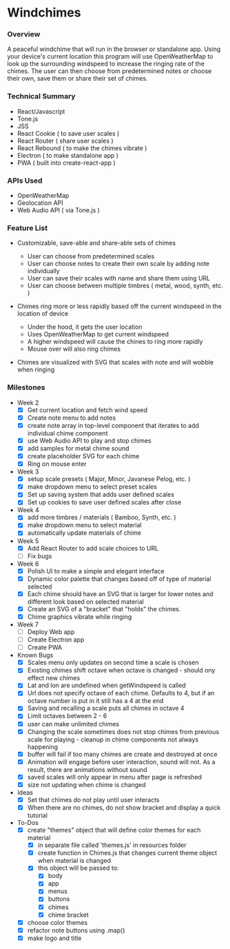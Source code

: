 # Windchimes

### Overview

A peaceful windchime that will run in the browser or standalone app. Using your device's current location this program will use OpenWeatherMap to look up the surrounding windspeed to increase the ringing rate of the chimes. The user can then choose from predetermined notes or choose their own, save them or share their set of chimes.

### Technical Summary

- React/Javascript
- Tone.js
- JSS
- React Cookie ( to save user scales )
- React Router ( share user scales )
- React Rebound ( to make the chimes vibrate )
- Electron ( to make standalone app )
- PWA ( built into create-react-app )

### APIs Used

- OpenWeatherMap
- Geolocation API
- Web Audio API ( via Tone.js )

### Feature List

- Customizable, save-able and share-able sets of chimes
    - User can choose from predetermined scales
    - User can choose notes to create their own scale by adding note individually
    - User can save their scales with name and share them using URL
    - User can choose between multiple timbres ( metal, wood, synth, etc. )

- Chimes ring more or less rapidly based off the current windspeed in the location of device
    - Under the hood, it gets the user location
    - Uses OpenWeatherMap to get current windspeed
    - A higher windspeed will cause the chines to ring more rapidly
    - Mouse over will also ring chimes

- Chimes are visualized with SVG that scales with note and will wobble when ringing

### Milestones

- Week 2
    - [x] Get current location and fetch wind speed
    - [x] Create note menu to add notes
    - [x] create note array in top-level component that iterates to add individual chime component
    - [x] use Web Audio API to play and stop chimes
    - [x] add samples for metal chime sound
    - [x] create placeholder SVG for each chime
    - [x] Ring on mouse enter

- Week 3
    - [x] setup scale presets ( Major, Minor, Javanese Pelog, etc. )
    - [x] make dropdown menu to select preset scales
    - [x] Set up saving system that adds user defined scales
    - [x] Set up cookies to save user defined scales after close

- Week 4
    - [x] add more timbres / materials ( Bamboo, Synth, etc. )
    - [x] make dropdown menu to select material
    - [x] automatically update materials of chime

- Week 5
    - [x] Add React Router to add scale choices to URL
    - [ ] Fix bugs

- Week 6
    - [x] Polish UI to make a simple and elegant interface
    - [x] Dynamic color palette that changes based off of type of material selected
    - [x] Each chime should have an SVG that is larger for lower notes and different look based on selected material 
    - [x] Create an SVG of a "bracket" that "holds" the chimes.
    - [x] Chime graphics vibrate while ringing

- Week 7
    - [ ] Deploy Web app
    - [ ] Create Electron app
    - [ ] Create PWA

- Known Bugs
    - [x] Scales menu only updates on second time a scale is chosen
    - [x] Existing chimes shift octave when octave is changed - should ony effect new chimes
    - [x] Lat and lon are undefined when getWindspeed is called
    - [x] Url does not specify octave of each chime. Defaults to 4, but if an octave number is put in it still has a 4 at the end
    - [x] Saving and recalling a scale puts all chimes in octave 4
    - [x] Limit octaves between 2 - 6
    - [x] user can make unlimited chimes
    - [x] Changing the scale sometimes does not stop chimes from previous scale for playing - cleanup in chime components not always happening
    - [x] buffer will fail if too many chimes are create and destroyed at once
    - [x] Animation will engage before user interaction, sound will not. As a result, there are animations without sound
    - [x] saved scales will only appear in menu after page is refreshed
    - [x] size not updating when chime is changed

- Ideas
    - [x] Set that chimes do not play until user interacts
    - [x] When there are no chimes, do not show bracket and display a quick tutorial

- To-Dos
    - [x] create "themes" object that will define color themes for each material
      - [x] in separate file called 'themes.js' in resources folder
      - [x] create function in Chimes.js that changes current theme object when material is changed
      - [x] this object will be passed to:
        - [x] body
        - [x] app
        - [x] menus
        - [x] buttons
        - [x] chimes
        - [x] chime bracket
    - [x] choose color themes
    - [x] refactor note buttons using .map()
    - [x] make logo and title